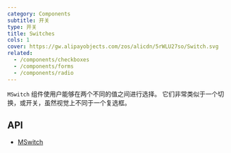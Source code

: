 ```yaml
---
category: Components
subtitle: 开关
type: 开关
title: Switches
cols: 1
cover: https://gw.alipayobjects.com/zos/alicdn/5rWLU27so/Switch.svg
related:
  - /components/checkboxes
  - /components/forms
  - /components/radio
---
```


`MSwitch` 组件使用户能够在两个不同的值之间进行选择。 它们非常类似于一个切换，或开关，虽然视觉上不同于一个复选框。

## API

- [MSwitch](/api/MSwitch)